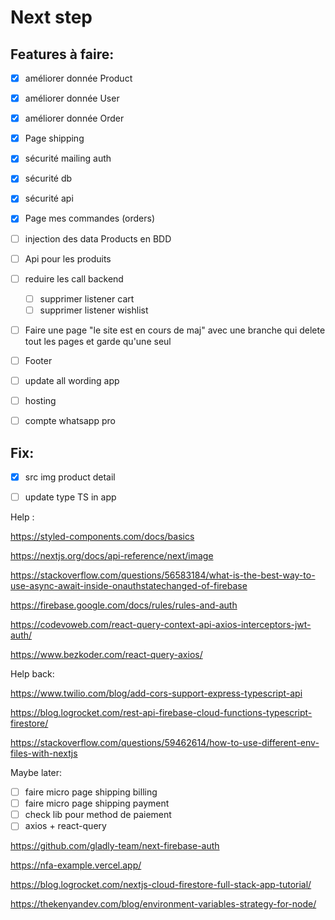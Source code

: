 # Next step

## Features à faire:

- [X] améliorer donnée Product
- [X] améliorer donnée User
- [X] améliorer donnée Order
- [X] Page shipping
- [X] sécurité mailing auth
- [X] sécurité db
- [X] sécurité api
- [X] Page mes commandes (orders)

- [ ] injection des data Products en BDD
- [ ] Api pour les produits

- [ ] reduire les call backend
  - [ ] supprimer listener cart
  - [ ] supprimer listener wishlist

- [ ] Faire une page "le site est en cours de maj" avec une branche qui delete tout les pages et garde qu'une seul

- [ ] Footer

- [ ] update all wording app

- [ ] hosting
- [ ] compte whatsapp pro
## Fix:

- [X] src img product detail
- [ ] update type TS in app


Help :

https://styled-components.com/docs/basics

https://nextjs.org/docs/api-reference/next/image

https://stackoverflow.com/questions/56583184/what-is-the-best-way-to-use-async-await-inside-onauthstatechanged-of-firebase

https://firebase.google.com/docs/rules/rules-and-auth

https://codevoweb.com/react-query-context-api-axios-interceptors-jwt-auth/

https://www.bezkoder.com/react-query-axios/

Help back:

https://www.twilio.com/blog/add-cors-support-express-typescript-api

https://blog.logrocket.com/rest-api-firebase-cloud-functions-typescript-firestore/

https://stackoverflow.com/questions/59462614/how-to-use-different-env-files-with-nextjs


Maybe later:

- [ ] faire micro page shipping billing
- [ ] faire micro page shipping payment
- [ ] check lib pour method de paiement
- [ ] axios + react-query

https://github.com/gladly-team/next-firebase-auth

https://nfa-example.vercel.app/

https://blog.logrocket.com/nextjs-cloud-firestore-full-stack-app-tutorial/

https://thekenyandev.com/blog/environment-variables-strategy-for-node/